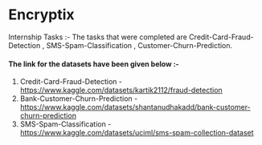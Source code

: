 # Encryptix
Internship Tasks :-
The tasks that were completed are Credit-Card-Fraud-Detection , SMS-Spam-Classification , Customer-Churn-Prediction.
#### The link for the datasets have been given below :-
1. Credit-Card-Fraud-Detection  - https://www.kaggle.com/datasets/kartik2112/fraud-detection
2. Bank-Customer-Churn-Prediction - https://www.kaggle.com/datasets/shantanudhakadd/bank-customer-churn-prediction
3. SMS-Spam-Classification - https://www.kaggle.com/datasets/uciml/sms-spam-collection-dataset
